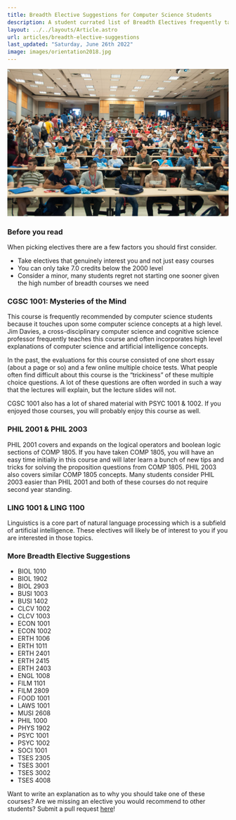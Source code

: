 ```yaml
---
title: Breadth Elective Suggestions for Computer Science Students
description: A student currated list of Breadth Electives frequently taken by Computer Science Students.
layout: ../../layouts/Article.astro
url: articles/breadth-elective-suggestions
last_updated: "Saturday, June 26th 2022"
image: images/orientation2018.jpg
---
```


![Image](/images/orientation2018.jpg)

### Before you read

When picking electives there are a few factors you should first consider.

- Take electives that genuinely interest you and not just easy courses
- You can only take 7.0 credits below the 2000 level
- Consider a minor, many students regret not starting one sooner given the high number of breadth courses we need

### CGSC 1001: Mysteries of the Mind

This course is frequently recommended by computer science students because it touches upon some computer science concepts at a high level. Jim Davies, a cross-disciplinary computer science and cognitive science professor frequently teaches this course and often incorporates high level explanations of computer science and artificial intelligence concepts.

In the past, the evaluations for this course consisted of one short essay (about a page or so) and a few online multiple choice tests. What people often find difficult about this course is the “trickiness” of these multiple choice questions. A lot of these questions are often worded in such a way that the lectures will explain, but the lecture slides will not.

CGSC 1001 also has a lot of shared material with PSYC 1001 & 1002. If you enjoyed those courses, you will probably enjoy this course as well.

### PHIL 2001 & PHIL 2003

PHIL 2001 covers and expands on the logical operators and boolean logic sections of COMP 1805. If you have taken COMP 1805, you will have an easy time initially in this course and will later learn a bunch of new tips and tricks for solving the proposition questions from COMP 1805. PHIL 2003 also covers similar COMP 1805 concepts. Many students consider PHIL 2003 easier than PHIL 2001 and both of these courses do not require second year standing.

### LING 1001 & LING 1100

Linguistics is a core part of natural language processing which is a subfield of artificial intelligence. These electives will likely be of interest to you if you are interested in those topics.

### More Breadth Elective Suggestions

- BIOL 1010
- BIOL 1902
- BIOL 2903
- BUSI 1003
- BUSI 1402
- CLCV 1002
- CLCV 1003
- ECON 1001
- ECON 1002
- ERTH 1006
- ERTH 1011
- ERTH 2401
- ERTH 2415
- ERTH 2403
- ENGL 1008
- FILM 1101
- FILM 2809
- FOOD 1001
- LAWS 1001
- MUSI 2608
- PHIL 1000
- PHYS 1902
- PSYC 1001
- PSYC 1002
- SOCI 1001
- TSES 2305
- TSES 3001
- TSES 3002
- TSES 4008

Want to write an explanation as to why you should take one of these courses? Are we missing an elective you would recommend to other students? Submit a pull request [here](https://github.com/CarletonComputerScienceSociety/students.carletoncomputerscience.ca/blob/master/src/pages/articles/breadth-elective-suggestions.md)!

